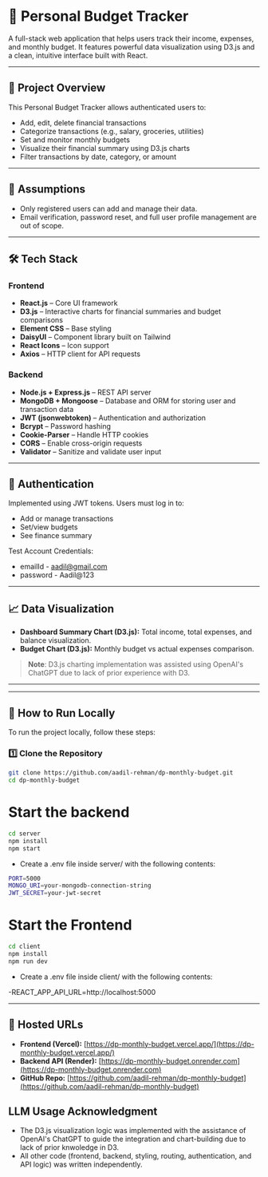 # 🧾 Personal Budget Tracker

A full-stack web application that helps users track their income, expenses, and monthly budget. It features powerful data visualization using D3.js and a clean, intuitive interface built with React.

---

## 📌 Project Overview

This Personal Budget Tracker allows authenticated users to:

- Add, edit, delete financial transactions
- Categorize transactions (e.g., salary, groceries, utilities)
- Set and monitor monthly budgets
- Visualize their financial summary using D3.js charts
- Filter transactions by date, category, or amount

---

## 🧠 Assumptions

- Only registered users can add and manage their data.
- Email verification, password reset, and full user profile management are out of scope.

---

## 🛠️ Tech Stack

### Frontend

- **React.js** – Core UI framework
- **D3.js** – Interactive charts for financial summaries and budget comparisons
- **Element CSS** – Base styling
- **DaisyUI** – Component library built on Tailwind
- **React Icons** – Icon support
- **Axios** – HTTP client for API requests

### Backend

- **Node.js + Express.js** – REST API server
- **MongoDB + Mongoose** – Database and ORM for storing user and transaction data
- **JWT (jsonwebtoken)** – Authentication and authorization
- **Bcrypt** – Password hashing
- **Cookie-Parser** – Handle HTTP cookies
- **CORS** – Enable cross-origin requests
- **Validator** – Sanitize and validate user input

---

## 🔐 Authentication

Implemented using JWT tokens. Users must log in to:

- Add or manage transactions
- Set/view budgets
- See finance summary

Test Account Credentials:

- emailId - aadil@gmail.com
- password - Aadil@123

---

## 📈 Data Visualization

- **Dashboard Summary Chart (D3.js):** Total income, total expenses, and balance visualization.
- **Budget Chart (D3.js):** Monthly budget vs actual expenses comparison.

> **Note**: D3.js charting implementation was assisted using OpenAI's ChatGPT due to lack of prior experience with D3.

---

---

## 🧪 How to Run Locally

To run the project locally, follow these steps:

### 1️⃣ Clone the Repository

```bash
git clone https://github.com/aadil-rehman/dp-monthly-budget.git
cd dp-monthly-budget
```

# Start the backend

```bash
cd server
npm install
npm start
```

- Create a .env file inside server/ with the following contents:

```bash
PORT=5000
MONGO_URI=your-mongodb-connection-string
JWT_SECRET=your-jwt-secret
```

# Start the Frontend

```bash
cd client
npm install
npm run dev
```

- Create a .env file inside client/ with the following contents:

-REACT_APP_API_URL=http://localhost:5000

---

## 🚀 Hosted URLs

- **Frontend (Vercel):** [https://dp-monthly-budget.vercel.app/](https://dp-monthly-budget.vercel.app/)
- **Backend API (Render):** [https://dp-monthly-budget.onrender.com](https://dp-monthly-budget.onrender.com)
- **GitHub Repo:** [https://github.com/aadil-rehman/dp-monthly-budget](https://github.com/aadil-rehman/dp-monthly-budget)

## LLM Usage Acknowledgment

- The D3.js visualization logic was implemented with the assistance of OpenAI's ChatGPT to guide the integration and chart-building due to lack of prior knwoledge in D3.
- All other code (frontend, backend, styling, routing, authentication, and API logic) was written independently.
